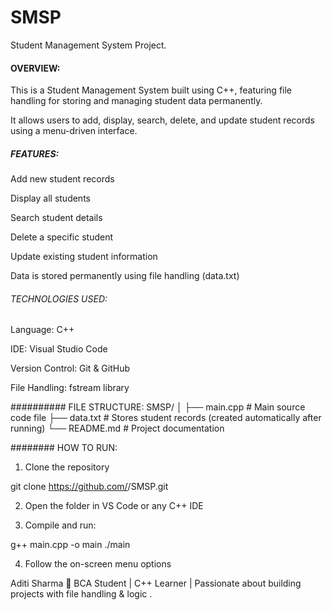 # SMSP

Student Management System Project.

#### OVERVIEW:

This is a Student Management System built using C++, featuring file handling for storing and managing student data permanently.

It allows users to add, display, search, delete, and update student records using a menu-driven interface.

##### FEATURES:
Add new student records

Display all students

Search student details

Delete a specific student

Update existing student information

Data is stored permanently using file handling (data.txt)

###### TECHNOLOGIES USED:
Language: C++

IDE: Visual Studio Code

Version Control: Git & GitHub

File Handling: fstream library

########## FILE STRUCTURE:
SMSP/
│
├── main.cpp        # Main source code file
├── data.txt        # Stores student records (created automatically after running)
└── README.md       # Project documentation

######## HOW TO RUN:

1. Clone the repository

git clone https://github.com/<your-username>/SMSP.git


2. Open the folder in VS Code or any C++ IDE


3. Compile and run:

g++ main.cpp -o main
./main


4. Follow the on-screen menu options

Aditi Sharma
🚀 BCA Student | C++ Learner | Passionate about building projects with file handling & logic .
